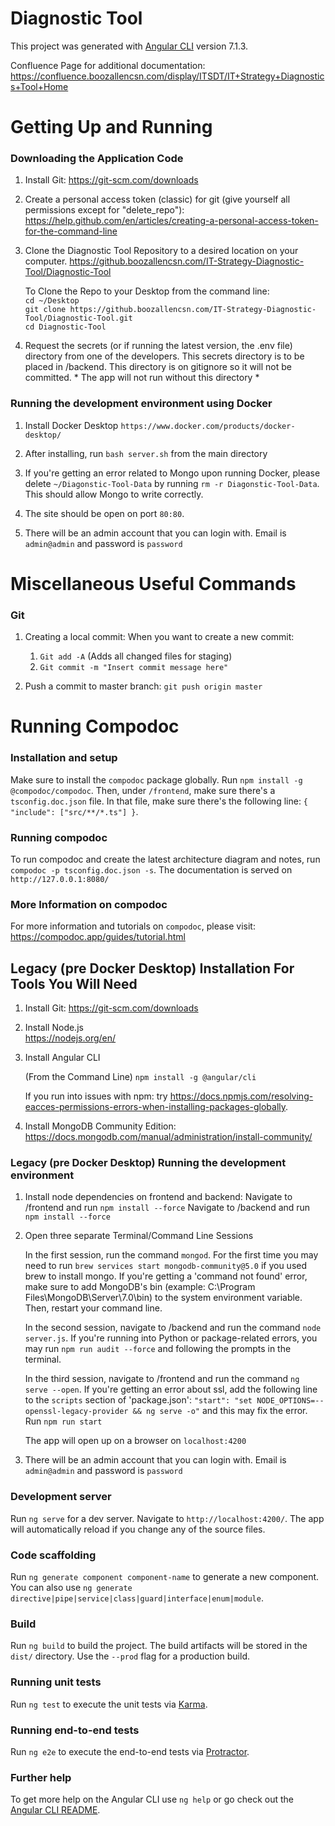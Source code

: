 # Diagnostic Tool

This project was generated with [Angular CLI](https://github.com/angular/angular-cli) version 7.1.3.

Confluence Page for additional documentation: https://confluence.boozallencsn.com/display/ITSDT/IT+Strategy+Diagnostics+Tool+Home

# Getting Up and Running
    
### Downloading the Application Code
    
1. Install Git: 
    https://git-scm.com/downloads
    
2. Create a personal access token (classic) for git (give yourself all permissions except for "delete_repo"): https://help.github.com/en/articles/creating-a-personal-access-token-for-the-command-line

2. Clone the Diagnostic Tool Repository to a desired location on your computer.
    https://github.boozallencsn.com/IT-Strategy-Diagnostic-Tool/Diagnostic-Tool
    
    To Clone the Repo to your Desktop from the command line: \
    `cd ~/Desktop` \
    `git clone https://github.boozallencsn.com/IT-Strategy-Diagnostic-Tool/Diagnostic-Tool.git` \
    `cd Diagnostic-Tool` 

3. Request the secrets (or if running the latest version, the .env file) directory from one of the developers. This secrets directory is to be placed in /backend. This directory is on gitignore so it will not be committed. * The app will not run without this directory *


### Running the development environment using Docker

1. Install Docker Desktop `https://www.docker.com/products/docker-desktop/`

2. After installing, run `bash server.sh` from the main directory

3. If you're getting an error related to Mongo upon running Docker, please delete `~/Diagonstic-Tool-Data` by running `rm -r Diagonstic-Tool-Data`. This should allow Mongo to write correctly.

4. The site should be open on port `80:80`.
5. There will be an admin account that you can login with. Email is `admin@admin` and password is `password`

    
# Miscellaneous Useful Commands
    
### Git

1. Creating a local commit: When you want to create a new commit:
    1. `Git add -A` (Adds all changed files for staging)
    2. `Git commit -m "Insert commit message here"`

2. Push a commit to master branch: `git push origin master`

# Running Compodoc

### Installation and setup

Make sure to install the `compodoc` package globally. Run `npm install -g @compodoc/compodoc`. Then, under `/frontend`, make sure there's a `tsconfig.doc.json` file.
In that file, make sure there's the following line: `{ "include": ["src/**/*.ts"] }`. 

### Running compodoc
To run compodoc and create the latest architecture diagram and notes, run `compodoc -p tsconfig.doc.json -s`. The documentation is served on `http://127.0.0.1:8080/`

### More Information on compodoc
For more information and tutorials on `compodoc`, please visit: https://compodoc.app/guides/tutorial.html


## Legacy (pre Docker Desktop) Installation For Tools You Will Need
1. Install Git: 
    https://git-scm.com/downloads
    
2. Install Node.js\
    https://nodejs.org/en/

3. Install Angular CLI
    
    (From the Command Line) `npm install -g @angular/cli`
    
    If you run into issues with npm: try https://docs.npmjs.com/resolving-eacces-permissions-errors-when-installing-packages-globally.
    
4. Install MongoDB Community Edition:
    https://docs.mongodb.com/manual/administration/install-community/
    
### Legacy (pre Docker Desktop) Running the development environment

1. Install node dependencies on frontend and backend: 
    Navigate to /frontend and run `npm install --force`
    Navigate to /backend and run `npm install --force`

2. Open three separate Terminal/Command Line Sessions
  
    In the first session, run the command `mongod`. For the first time you may need to run `brew services start mongodb-community@5.0` if you used brew to install mongo. If you're getting a 'command not found' error, make sure to add MongoDB's bin (example: C:\Program Files\MongoDB\Server\7.0\bin) to the system environment variable. Then, restart your command line. 
    
    In the second session, navigate to /backend and run the command `node server.js`. If you're running into Python or package-related errors, you may run `npm run audit --force` and following the prompts in the terminal.
    
    In the third session, navigate to /frontend and run the command `ng serve --open`. If you're getting an error about ssl, add the following line to the `scripts` section of 'package.json': `"start": "set NODE_OPTIONS=--openssl-legacy-provider && ng serve -o"` and this may fix the error. Run `npm run start`

    The app will open up on a browser on `localhost:4200`

3. There will be an admin account that you can login with. Email is `admin@admin` and password is `password`
    
### Development server

Run `ng serve` for a dev server. Navigate to `http://localhost:4200/`. The app will automatically reload if you change any of the source files.

### Code scaffolding

Run `ng generate component component-name` to generate a new component. You can also use `ng generate directive|pipe|service|class|guard|interface|enum|module`.

### Build

Run `ng build` to build the project. The build artifacts will be stored in the `dist/` directory. Use the `--prod` flag for a production build.

### Running unit tests

Run `ng test` to execute the unit tests via [Karma](https://karma-runner.github.io).

### Running end-to-end tests

Run `ng e2e` to execute the end-to-end tests via [Protractor](http://www.protractortest.org/).

### Further help

To get more help on the Angular CLI use `ng help` or go check out the [Angular CLI README](https://github.com/angular/angular-cli/blob/master/README.md).
